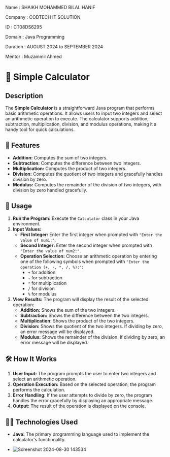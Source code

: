 Name : SHAIKH MOHAMMED BILAL HANIF 

Company : CODTECH IT SOLUTION 

ID : CT08DS6295 

Domain : Java Programming 

Duration : AUGUST 2024 to SEPTEMBER 2024 

Mentor : Muzammil Ahmed


# 🧮 Simple Calculator

## Description
The **Simple Calculator** is a straightforward Java program that performs basic arithmetic operations. It allows users to input two integers and select an arithmetic operation to execute. The calculator supports addition, subtraction, multiplication, division, and modulus operations, making it a handy tool for quick calculations.

## 🌟 Features
- **Addition:** Computes the sum of two integers.
- **Subtraction:** Computes the difference between two integers.
- **Multiplication:** Computes the product of two integers.
- **Division:** Computes the quotient of two integers and gracefully handles division by zero.
- **Modulus:** Computes the remainder of the division of two integers, with division by zero handled gracefully.

## 🚀 Usage
1. **Run the Program:** Execute the `Calculator` class in your Java environment.
2. **Input Values:**
   - **First Integer:** Enter the first integer when prompted with `"Enter the value of num1:"`.
   - **Second Integer:** Enter the second integer when prompted with `"Enter the value of num2:"`.
   - **Operation Selection:** Choose an arithmetic operation by entering one of the following symbols when prompted with `"Enter the operation (+, -, *, /, %):"`:
     - `+` for addition
     - `-` for subtraction
     - `*` for multiplication
     - `/` for division
     - `%` for modulus
3. **View Results:** The program will display the result of the selected operation:
   - **Addition:** Shows the sum of the two integers.
   - **Subtraction:** Shows the difference between the two integers.
   - **Multiplication:** Shows the product of the two integers.
   - **Division:** Shows the quotient of the two integers. If dividing by zero, an error message will be displayed.
   - **Modulus:** Shows the remainder of the division. If dividing by zero, an error message will be displayed.

## 🛠️ How It Works
1. **User Input:** The program prompts the user to enter two integers and select an arithmetic operation.
2. **Operation Execution:** Based on the selected operation, the program performs the calculation.
3. **Error Handling:** If the user attempts to divide by zero, the program handles the error gracefully by displaying an appropriate message.
4. **Output:** The result of the operation is displayed on the console.

## 👨‍💻 Technologies Used
- **Java:** The primary programming language used to implement the calculator's functionality.

- ![Screenshot 2024-08-30 143534](https://github.com/user-attachments/assets/3dff5fde-5e18-49ad-a168-0a4bbe16f465)

